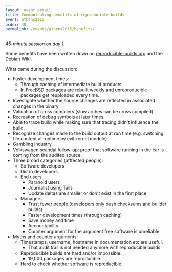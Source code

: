 ```yaml
---
layout: event_detail
title: Communicating benefits of reproducible builds
event: athens2015
order: 40
permalink: /events/athens2015/benefits/
---
```


*45-minute session on day 1*

Some benefits have been written down on [reproducible-builds.org](https://reproducible-builds.org/docs/buy-in/) and the [Debian Wiki](https://wiki.debian.org/ReproducibleBuilds/About).

What came during the discussion:

 * Faster development times:
   + Through caching of intermediate build products.
   + In FreeBSD packages are rebuilt weekly and unreproducible packages get reuploaded every time.
 * Investigate whether the source changes are reflected in associated changes in the binary.
 * Validation of cross compilers (slow arches can be cross compiled).
 * Recreation of debug symbols at later times.
 * Able to trace build while making sure that tracing didn't influence the build.
 * Recognize changes made to the build output at run time (e.g. switching file content at runtime by evil kernel module)
 * Gambling industry.
 * Volkswagen scandal follow-up: proof that software running in the car is coming from the audited source.
 * Three broad categories (afffected people):
   + Software developers
   + Distro developers
   + End users
     - Paranoid users
     - Journalist using Tails
     - Update deltas are smaller or don't exist in the first place
   + Managers
     - Trust fewer people (developers only push checksums and builder builds)
     - Faster development times (through caching)
     - Save money and time
     - Accountability
     - Counter argument for the argument free software is unreliable
 * Myths and counter arguments:
   + Timestamps, username, hostname in documentation etc are useful.
     - That audit trail is not needed anymore with reproducible builds.
   + Reproducible builds are hard and/or impossible.
     - 19,000 packages are reproducible.
   + Hard to check whether software is reproducible.
